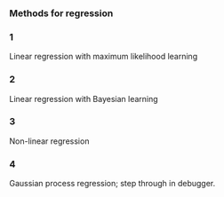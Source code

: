 ### Methods for regression

### 1
Linear regression with maximum likelihood learning

### 2
Linear regression with Bayesian learning

### 3
Non-linear regression

### 4
Gaussian process regression; step through in debugger.